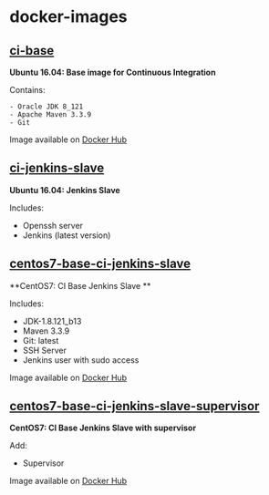 # docker-images
## [ci-base](https://github.com/Redhab/docker-images/tree/master/ci-base) ##
**Ubuntu 16.04: Base image for Continuous Integration**

Contains:

    - Oracle JDK 8_121
    - Apache Maven 3.3.9
    - Git

Image available on [Docker Hub](https://hub.docker.com/r/redhab1/ci-base/)
## [ci-jenkins-slave](https://github.com/Redhab/docker-images/tree/master/ci-jenkins-slave) ##
**Ubuntu 16.04: Jenkins Slave**

Includes:

 - Openssh server
 - Jenkins (latest version)
 
## [centos7-base-ci-jenkins-slave](https://github.com/Redhab/docker-images/tree/master/centos7-base-ci-jenkins-slave) ##
**CentOS7: CI Base Jenkins Slave **

Includes:

 - JDK-1.8.121_b13
 - Maven 3.3.9
 - Git: latest
 - SSH Server
 - Jenkins user with sudo access
    
Image available on [Docker Hub](https://hub.docker.com/r/redhab1/centos7-base-ci-jenkins-slave/)
 
## [centos7-base-ci-jenkins-slave-supervisor](https://github.com/Redhab/docker-images/tree/centos7-base-ci-jenkins-slave-supervisor) ##
**CentOS7: CI Base Jenkins Slave with supervisor**

Add:

 - Supervisor
    
Image available on [Docker Hub](https://hub.docker.com/r/redhab1/centos7-base-ci-jenkins-slave-supervisor/)
